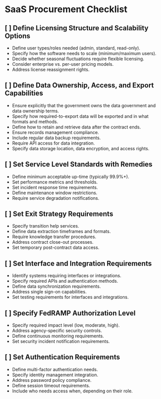 # SaaS Procurement Checklist

## [ ] Define Licensing Structure and Scalability Options

- Define user types/roles needed (admin, standard, read-only).
- Specify how the software needs to scale (minimum/maximum users).
- Decide whether seasonal fluctuations require flexible licensing.
- Consider enterprise vs. per-user pricing models.
- Address license reassignment rights.

## [ ] Define Data Ownership, Access, and Export Capabilities

- Ensure explicitly that the government owns the data government and data ownership terms.
- Specify how required-to-export data will be exported and in what formats and methods.
- Define how to retain and retrieve data after the contract ends.
- Ensure records management compliance.
- Include regular data backup requirements.
- Require API access for data integration.
- Specify data storage location, data encryption, and access rights.

## [ ] Set Service Level Standards with Remedies

- Define minimum acceptable up-time (typically 99.9%+).
- Set performance metrics and thresholds.
- Set incident response time requirements.
- Define maintenance window restrictions.
- Require service degradation notifications.

## [ ] Set Exit Strategy Requirements

- Specify transition help services.
- Define data extraction timeframes and formats.
- Require knowledge transfer procedures.
- Address contract close-out processes.
- Set temporary post-contract data access.

## [ ] Set Interface and Integration Requirements

- Identify systems requiring interfaces or integrations.
- Specify required APIs and authentication methods.
- Define data synchronization requirements.
- Address single sign-on capabilities.
- Set testing requirements for interfaces and integrations.

## [ ] Specify FedRAMP Authorization Level

- Specify required impact level (low, moderate, high).
- Address agency-specific security controls.
- Define continuous monitoring requirements.
- Set security incident notification requirements.

## [ ] Set Authentication Requirements

- Define multi-factor authentication needs.
- Specify identity management integration.
- Address password policy compliance.
- Define session timeout requirements.
- Include who needs access when, depending on their role.
